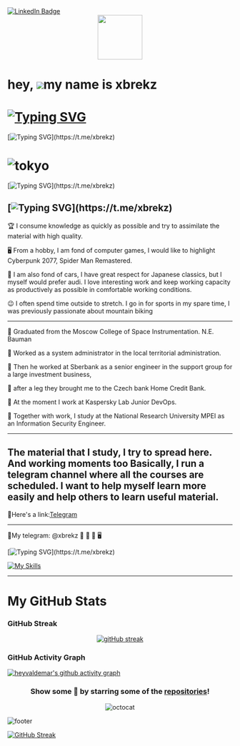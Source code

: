 <div id="badges">
  <a href="https://t.me/+3TpM-dTRT0w1MTgy">
    <img src="https://img.shields.io/badge/Telegram-purple?style=for-the-badge&logo=Telegram&logoColor=white" alt="LinkedIn Badge"/>
  </a>
</div>
<div id="header" align="center">
  <img src="https://media.giphy.com/media/M9gbBd9nbDrOTu1Mqx/giphy.gif" width="100"/>
</div>

hey, ![](https://user-images.githubusercontent.com/18350557/176309783-0785949b-9127-417c-8b55-ab5a4333674e.gif)my name is xbrekz
=========================================================================================================================================

[![Typing SVG](https://readme-typing-svg.demolab.com?font=Fira+Code&duration=5000&pause=1000&color=FFC0CB&width=335&lines=I+wish+you+good+day)](https://t.me/xbrekz)
=========================================================================================================================================
[![Typing SVG](https://readme-typing-svg.demolab.com?font=Fira+Code&duration=5000&pause=2000&color=FFC0CB&width=435&lines=Make+same+tea+and+we+can+start.)](https://t.me/xbrekz)

![tokyo](https://st.renderu.com/image/509183)
=========================================================================================================================================


[![Typing SVG](https://readme-typing-svg.demolab.com?font=Fira+Code&duration=5000&pause=2000&color=FFFFFF&width=500&lines=🍪+Hello+everyone+my+name+is+Pavel+Petlin.)](https://t.me/xbrekz)

[![Typing SVG](https://readme-typing-svg.demolab.com?font=Fira+Code&duration=5000&pause=2000&color=FFFFFF&width=435&lines=🍪+I+am+a+junior+DevOps.)](https://t.me/xbrekz)
---

🏆 I consume knowledge as quickly as possible and try to assimilate the material with high quality. 

🖥️ From a hobby, I am fond of computer games, I would like to highlight Cyberpunk 2077, Spider Man Remastered. 

💖 I am also fond of cars, I have great respect for Japanese classics, but I myself would prefer audi. I love interesting work and keep working capacity as productively as possible in comfortable working conditions.

😉 I often spend time outside to stretch. I go in for sports in my spare time, I was previously passionate about mountain biking

---

💎 Graduated from the Moscow College of Space Instrumentation. N.E. Bauman

💎 Worked as a system administrator in the local territorial administration. 


💎 Then he worked at Sberbank as a senior engineer in the support group for a large investment business, 

💎 after a leg they brought me to the Czech bank Home Credit Bank.

💎 At the moment I work at Kaspersky Lab Junior DevOps.

📕 Together with work, I study at the National Research University MPEI as an Information Security Engineer.


---





The material that I study, I try to spread here. And working moments too Basically, 
I run a telegram channel where all the courses are scheduled. 
I want to help myself learn more easily and help others to learn useful material.
---


👾Here's a link:[Telegram](https://t.me/+3TpM-dTRT0w1MTgy)

---

🎥My telegram: @xbrekz
🍪
📧
📡
🖥️

[![Typing SVG](https://readme-typing-svg.demolab.com?font=Fira+Code&duration=5000&pause=2000&color=FFC0CB&width=435&lines=👾+My+skills+and+what+can+learnig.)](https://t.me/xbrekz)

[![My Skills](https://skillicons.dev/icons?i=linux,raspberrypi,md,bash,powershell,ansible,py,go,aws,azure,docker,kubernetes,openshift,openstack,dynamodb,mongodb,redis,postgres,mysql,github,gitlab,grafana,prometheus,jenkins,maven,nginx,ps,pr,ae,vim,neovim,atom,vscode,ansible,redis)](https://skillicons.dev)

---

# My GitHub Stats

### GitHub Streak
<div align="center">

[![gitHub streak](https://github-readme-streak-stats.herokuapp.com?user=xbrekz1&hide_border=true&date_format=M%20j%5B%2C%20Y%5D&background=DD272700&stroke=9046FF&ring=9046FF&fire=9046FF&currStreakNum=9046FF&sideNums=9046FF&currStreakLabel=9046FF&sideLabels=9046FF&dates=9046FF)](https://github.com/heyvaldemar)

</div>

### GitHub Activity Graph
[![heyvaldemar's github activity graph](https://github-readme-activity-graph.cyclic.app/graph?username=xbrekz1&color=a855f7&line=9046FF&hide_title=true&hide_border=true&theme=github-compact&point=9046FF)](https://github.com/xbrekz1)

<div align="center">

### Show some 💜 by starring some of the [repositories](https://github.com/xbrekz1?tab=repositories)!

![octocat](https://user-images.githubusercontent.com/10498744/210113490-e2fad07f-4488-4da8-a656-b9abbdd8cb26.gif)

</div>

![footer](https://user-images.githubusercontent.com/10498744/210157572-1fca0242-8af2-46a6-bfa3-666ffd40ebde.svg)

[![GitHub Streak](http://github-readme-streak-stats.herokuapp.com?user=xbrekz1&theme=dark&background=000000)](https://git.io/streak-stats)
